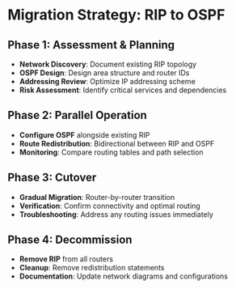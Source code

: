 # Migration Strategy: RIP to OSPF

## Phase 1: Assessment & Planning
- **Network Discovery**: Document existing RIP topology
- **OSPF Design**: Design area structure and router IDs  
- **Addressing Review**: Optimize IP addressing scheme
- **Risk Assessment**: Identify critical services and dependencies

## Phase 2: Parallel Operation
- **Configure OSPF** alongside existing RIP
- **Route Redistribution**: Bidirectional between RIP and OSPF
- **Monitoring**: Compare routing tables and path selection

## Phase 3: Cutover
- **Gradual Migration**: Router-by-router transition
- **Verification**: Confirm connectivity and optimal routing
- **Troubleshooting**: Address any routing issues immediately

## Phase 4: Decommission
- **Remove RIP** from all routers
- **Cleanup**: Remove redistribution statements
- **Documentation**: Update network diagrams and configurations
